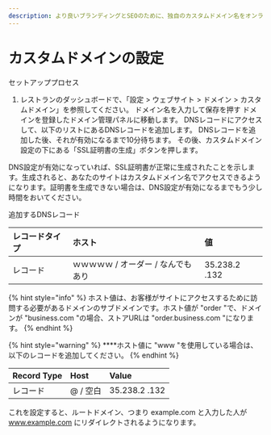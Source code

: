 ```yaml
---
description: より良いブランディングとSEOのために、独自のカスタムドメイン名をオンラインストアに接続する方法を学びます。
---
```


# カスタムドメインの設定

セットアッププロセス

1. レストランのダッシュボードで、「設定 &gt; ウェブサイト &gt; ドメイン &gt; カスタムドメイン」を参照してください。 ドメイン名を入力して保存を押す ドメインを登録したドメイン管理パネルに移動します。 DNSレコードにアクセスして、以下のリストにあるDNSレコードを追加します。 DNSレコードを追加した後、それが有効になるまで10分待ちます。 その後、カスタムドメイン設定の下にある「SSL証明書の生成」ボタンを押します。

DNS設定が有効になっていれば、SSL証明書が正常に生成されたことを示します。生成されると、あなたのサイトはカスタムドメイン名でアクセスできるようになります。証明書を生成できない場合は、DNS設定が有効になるまでもう少し時間をおいてください。

追加するDNSレコード

| レコードタイプ | ホスト | 値 |
| :--- | :--- | :--- |
| レコード | ｗｗｗｗｗ / オーダー / なんでもあり | 35.238.2 .132 |

{% hint style="info" %}
ホスト値は、お客様がサイトにアクセスするために訪問する必要があるドメインのサブドメインです。ホスト値が "order "で、ドメインが "business.com "の場合、ストアURLは "order.business.com "になります。
{% endhint %}

{% hint style="warning" %}
 ****ホスト値に "www "を使用している場合は、以下のレコードを追加してください。
{% endhint %}

| Record Type | Host | Value |
| :--- | :--- | :--- |
| レコード | @ / 空白 | 35.238.2 .132 |

これを設定すると、ルートドメイン、つまり example.com と入力した人が www.example.com にリダイレクトされるようになります。

